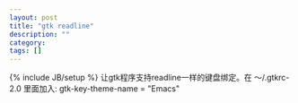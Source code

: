 ```yaml
---
layout: post
title: "gtk readline"
description: ""
category: 
tags: []
---
```

{% include JB/setup %}
让gtk程序支持readline一样的键盘绑定。在
	 ～/.gtkrc-2.0
里面加入:
	gtk-key-theme-name = "Emacs"
